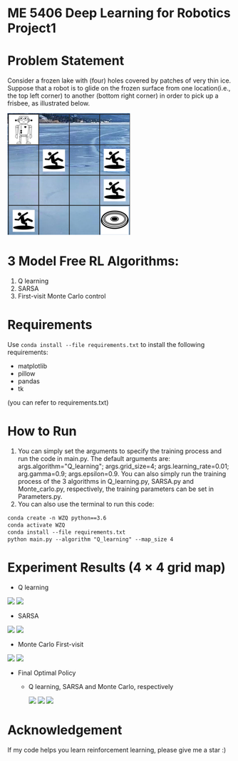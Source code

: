 # ME 5406 Deep Learning for Robotics Project1

# Problem Statement
Consider a frozen lake with (four) holes covered by patches of very thin ice. Suppose that a robot is to glide on the frozen surface from one location(i.e., the top left corner) to another (bottom right corner) in order to pick up a frisbee, as illustrated below.

![](render_images/frozen%20lake%20environment.png)
 
# 3 Model Free RL Algorithms:
1. Q learning
2. SARSA
3. First-visit Monte Carlo control

# Requirements
Use `conda install --file requirements.txt` to install the following requirements:
- matplotlib 
- pillow
- pandas
- tk

(you can refer to requirements.txt)

# How to Run
1. You can simply set the arguments to specify the training process and run the code in main.py. The default arguments are: args.algorithm="Q_learning"; 
args.grid_size=4; args.learning_rate=0.01; arg.gamma=0.9; args.epsilon=0.9. You can also simply run the training process of the 3 algorithms in Q_learning.py, SARSA.py and Monte_carlo.py, respectively, the training parameters can be set in Parameters.py.
2. You can also use the terminal to run this code:
```shell
conda create -n WZQ python==3.6
conda activate WZQ  
conda install --file requirements.txt
python main.py --algorithm "Q_learning" --map_size 4  
```
# Experiment Results (4 × 4 grid map)
- Q learning

![](results/Q_learning/4×4%20grid%20map/bar%20reaching%20and%20falling.png)
![](results/Q_learning/4×4%20grid%20map/all%20evaluatioins.png)

- SARSA

![](results/SARSA/4×4%20grid%20map/bar%20reahcing%20and%20falling.png)
![](results/SARSA/4×4%20grid%20map/all%20evaluations.png)

- Monte Carlo First-visit

![](results/Monte_carlo/4×4%20grid%20map/bar%20reaching%20and%20falling.png)
![](results/Monte_carlo/4×4%20grid%20map/bar%20reaching%20and%20falling.png)


- Final Optimal Policy
  * Q learning, SARSA and Monte Carlo, respectively
    
    ![](results/Q_learning/4×4%20grid%20map/final%20route.png)
    ![](results/SARSA/4×4%20grid%20map/final%20route.png)
    ![](results/Monte_carlo/4×4%20grid%20map/final%20route.png)


# Acknowledgement
If my code helps you learn reinforcement learning, please give me a star :)
